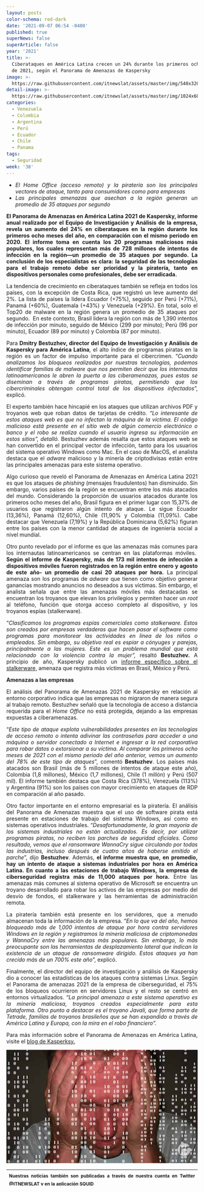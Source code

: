 ```yaml
---
layout: posts
color-schema: red-dark
date: '2021-09-07 06:54 -0400'
published: true
superNews: false
superArticle: false
year: '2021'
title: >-
  Ciberataques en América Latina crecen un 24% durante los primeros ocho meses
  de 2021, según el Panorama de Amenazas de Kaspersky
image: >-
  https://raw.githubusercontent.com/itnewslat/assets/master/img/540x320/Ataque-usuario-p.jpg
detail-image: >-
  https://raw.githubusercontent.com/itnewslat/assets/master/img/1024x680/Ataque-usuario-g.jpg
categories:
  - Venezuela
  - Colombia
  - Argentina
  - Perú
  - Ecuador
  - Chile
  - Panama
tags:
  - Seguridad
week: '38'
---
```

<ul style="list-style-type: disc; text-align: justify;">
	<li><em>El Home Office (acceso remoto) y la piratería son los principales vectores de ataque, tanto para consumidores como para empresas</em></li>
	<li><em>Las principales amenazas que asechan a la región generan un promedio de 35 ataques por segundo</em></li>
</ul>
<p style="text-align: justify;"><strong>El Panorama de Amenazas en América Latina 2021 de Kaspersky, informe anual realizado por el Equipo de Investigación y Análisis de la empresa, revela un aumento del 24% en ciberataques en la región durante los primeros ocho meses del año, en comparación con el mismo periodo en 2020. El informe toma en cuenta los 20 programas maliciosos más populares, los cuales representan más de 728 millones de intentos de infección en la región—un promedio de 35 ataques por segundo. La conclusión de los especialistas es clara: la seguridad de las tecnologías para el trabajo remoto debe ser prioridad y la piratería, tanto en dispositivos personales como profesionales, debe ser erradicada.</strong></p>
<p style="text-align: justify;">La tendencia de crecimiento en ciberataques también se refleja en todos los países, con la excepción de Costa Rica, que registró un leve aumento del 2%. La lista de países la lidera Ecuador (+75%), seguido por Perú (+71%), Panamá (+60%), Guatemala (+43%) y Venezuela (+29%). En total, solo el Top20 de malware en la región genera un promedio de 35 ataques por segundo.  En este contexto, Brasil lidera la región con más de 1,390 intentos de infección por minuto, seguido de México (299 por minuto); Perú (96 por minuto), Ecuador (89 por minuto) y Colombia (87 por minuto).</p>
<p style="text-align: justify;">Para <strong>Dmitry Bestuzhev, director del Equipo de Investigación y Análisis de Kaspersky para América Latina</strong>, el alto índice de programas piratas en la región es un factor de impulso importante para el cibercrimen. “<em>Cuando analizamos los bloqueos realizados por nuestras tecnologías, podemos identificar familias de malware que nos permiten decir que los internautas latinoamericanos le abren la puerta a las ciberamenazas, pues estas se diseminan a través de programas piratas, permitiendo que los cibercriminales obtengan control total de los dispositivos infectados</em>”, explicó.</p>
<p style="text-align: justify;">El experto también hace hincapié en los ataques que utilizan archivos PDF y troyanos web que roban datos de tarjetas de crédito. <em>“Lo interesante de estos ataques web es que no infectan la máquina de la víctima. El código malicioso está presente en el sitio web de algún comercio electrónico o banco y el robo se realiza cuando el usuario ingresa su información en estos sitios”, detalló. </em>Bestuzhev además resalta que estos ataques web se han convertido en el principal vector de infección, tanto para los usuarios del sistema operativo Windows como Mac. En el caso de MacOS, el analista destaca que el <em>adware</em> malicioso y la minería de criptodivisas están entre las principales amenazas para este sistema operativo.   <em>   </em></p>
<p style="text-align: justify;">Algo curioso que reveló el Panorama de Amenazas en América Latina 2021 es que los ataques de <em>phishing</em> (mensajes fraudulentos) han disminuido. Sin embargo, varios países de la región se encuentran entre los más atacados del mundo. Considerando la proporción de usuarios atacados durante los primeros ocho meses del año, Brasil figura en el primer lugar con 15,37% de usuarios que registraron algún intento de ataque. Le sigue Ecuador (13,36%), Panamá (12,60%), Chile (11,90% y Colombia (11,09%). Cabe destacar que Venezuela (7,19%) y la República Dominicana (5,62%) figuran entre los países con la menor cantidad de ataques de ingeniería social a nivel mundial.</p>
<p style="text-align: justify;">Otro punto revelado por el informe es que las amenazas más comunes para los internautas latinoamericanos se centran en las plataformas móviles.  <strong>Según el informe de Kaspersky, más de 173 mil intentos de infección a dispositivos móviles fueron registrados en la región entre enero y agosto de este año- un promedio de casi 20 ataques por hora.</strong> La principal amenaza son los programas de <em>adware </em>que tienen como objetivo generar ganancias mostrando anuncios no deseados a sus víctimas. Sin embargo, el analista señala que entre las amenazas móviles más destacadas se encuentran los troyanos que elevan los privilegios y permiten hacer un <em>root </em>al teléfono, función que otorga acceso completo al dispositivo, y los troyanos espías (stalkerware).</p>
<p style="text-align: justify;">“<em>Clasificamos los programas espías comerciales como stalkerware. Estos son creados por empresas verdaderas que hacen pasar el software como programas para monitorear las actividades en línea de los niños o empleados. Sin embargo, su objetivo real es espiar a cónyuges y parejas, principalmente a las mujeres. Este es un problema mundial que está relacionado con la violencia contra la mujer”, </em>resaltó <strong>Bestuzhev.</strong> A principio de año, Kaspersky publicó un <a href="https://latam.kaspersky.com/about/press-releases/2021_brasil-y-mexico-en-el-top-5-de-paises-con-mas-casos-de-software-espia-en-el-mundo">informe específico sobre el stalkerware,</a> amenaza que registra más víctimas en Brasil, México y Perú.<em> </em></p>
<p style="text-align: justify;"><strong>Amenazas a las empresas</strong></p>
<p style="text-align: justify;">El análisis del Panorama de Amenazas 2021 de Kaspersky en relación al entorno corporativo indica que las empresas no migraron de manera segura al trabajo remoto. Bestuzhev señaló que la tecnología de acceso a distancia requerida para el <em>Home Office</em> no está protegida, dejando a las empresas expuestas a ciberamenazas.</p>
<p style="text-align: justify;">“<em>Este tipo de ataque explota vulnerabilidades presentes en las tecnologías de acceso remoto o intenta adivinar las contraseñas para acceder a una máquina o servidor conectado a Internet e ingresar a la red corporativa para robar datos o extorsionar a su víctima. Al comparar los primeros ocho meses de 2021 con el mismo periodo del año anterior, vemos un aumento del 78% de este tipo de ataques</em>”, comentó<strong> Bestuzhev</strong>. Los países más atacados son Brasil (más de 5 millones de intentos de ataque este año), Colombia (1,8 millones), México (1,7 millones), Chile (1 millón) y Perú (507 mil). El informe también destaca que Costa Rica (378%), Venezuela (113%) y Argentina (91%) son los países con mayor crecimiento en ataques de RDP en comparación al año pasado.</p>
<p style="text-align: justify;">Otro factor importante en el entorno empresarial es la piratería. El análisis del Panorama de Amenazas muestra que el uso de software pirata está presente en estaciones de trabajo del sistema Windows, así como en sistemas operativos industriales. “<em>Desafortunadamente,</em> <em>la gran mayoría de los sistemas industriales no están actualizados. Es decir, por utilizar programas piratas, no reciben los parches de seguridad oficiales. Como resultado, vemos que el ransomware WannaCry sigue circulando por todas las industrias, incluso después de cuatro años de haberse emitido el parche</em>”, dijo <strong>Bestuzhev</strong>. Además, <strong>el informe muestra que, en promedio, hay un intento de ataque a sistemas industriales por hora en América Latina. En cuanto a las estaciones de trabajo Windows, la empresa de ciberseguridad registra más de 11,000 ataques por hora.</strong> Entre las amenazas más comunes al sistema operativo de Microsoft se encuentra un troyano desarrollado para robar los activos de las empresas por medio del desvío de fondos, el stalkerware y las herramientas de administración remota.</p>
<p style="text-align: justify;">La piratería también está presente en los servidores, que a menudo almacenan toda la información de la empresa. “<em>En lo que va del año, hemos bloqueado más de 1,000 intentos de ataque por hora contra servidores Windows en la región y registramos la minería maliciosa de criptomonedas y WannaCry entre las amenazas más populares. Sin embargo, lo más preocupante son las herramientas de desplazamiento lateral que indican la existencia de un ataque de ransomware dirigido. Estos ataques ya han crecido más de un 700% este año</em>”, explicó.</p>
<p style="text-align: justify;">Finalmente, el director del equipo de investigación y análisis de Kaspersky dio a conocer las estadísticas de los ataques contra sistemas Linux. Según el Panorama de amenazas 2021 de la empresa de ciberseguridad, el 75% de los bloqueos ocurrieron en servidores Linux y el resto se centró en entornos virtualizados. “<em>La principal amenaza a este sistema operativo es la minería maliciosa, troyanos creados especialmente para esta plataforma. Otro punto a destacar es el troyano Javali, que forma parte de Tetrade, familias de troyanos brasileños que se han expandido a través de América Latina y Europa, con la mira en el robo financiero”.</em></p>
<p style="text-align: justify;">Para más información sobre el Panorama de Amenazas en América Latina, visite el <a href="http://latam.kaspersky.com/blog">blog de Kasperksy. </a></p>

![](https://raw.githubusercontent.com/itnewslat/assets/master/img/540x320/Ataque-usuario-p.jpg)
<table style="height: 42px;" width="569">
<tbody>
<tr>
<td style="text-align: justify;"><sub><strong>Nuestras noticias también son publicadas a través de nuestra cuenta en Twitter <a href="https://twitter.com/itnewslat?lang=es">@ITNEWSLAT</a> y en la aplicación <a href="https://squidapp.co/en/">SQUID</a></strong></sub></td>
</tr>
</tbody>
</table>

